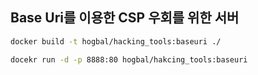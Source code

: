 ## Base Uri를 이용한 CSP 우회를 위한 서버

```bash
docker build -t hogbal/hacking_tools:baseuri ./
```

```bash
docekr run -d -p 8888:80 hogbal/hakcing_tools:baseuri
```
